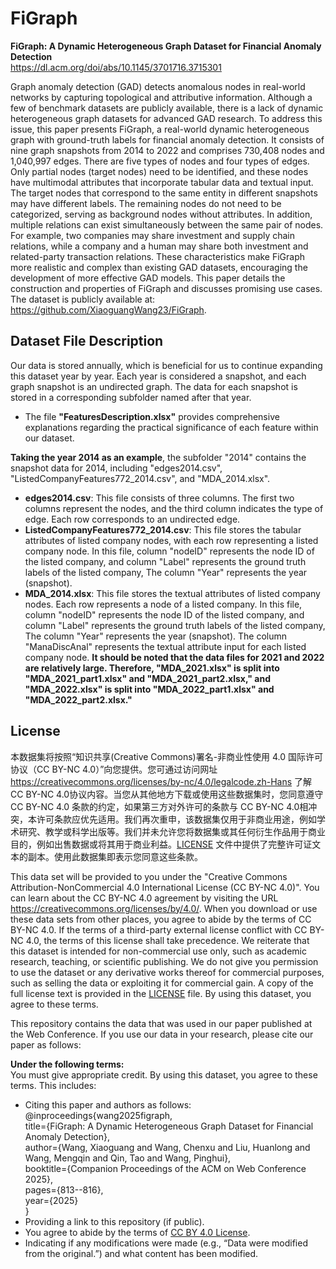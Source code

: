 # FiGraph
**FiGraph: A Dynamic Heterogeneous Graph Dataset for Financial Anomaly Detection**   
https://dl.acm.org/doi/abs/10.1145/3701716.3715301

Graph anomaly detection (GAD) detects anomalous nodes in real-world networks by capturing topological and attributive information. Although a few of benchmark datasets are publicly available, there is a lack of dynamic heterogeneous graph datasets for advanced GAD research. To address this issue, this paper presents FiGraph, a real-world dynamic heterogeneous graph with ground-truth labels for financial anomaly detection. It consists of nine graph snapshots from 2014 to 2022 and comprises 730,408 nodes and 1,040,997 edges. There are five types of nodes and four types of edges. Only partial nodes (target nodes) need to be identified, and these nodes have multimodal attributes that incorporate tabular data and textual input. The target nodes that correspond to the same entity in different snapshots may have different labels. The remaining nodes do not need to be categorized, serving as background nodes without attributes. In addition, multiple relations can exist simultaneously between the same pair of nodes. For example, two companies may share investment and supply chain relations, while a company and a human may share both investment and related-party transaction relations. These characteristics make FiGraph more realistic and complex than existing GAD datasets, encouraging the development of more effective GAD models. This paper details the construction and properties of FiGraph and discusses promising use cases. The dataset is publicly available at: https://github.com/XiaoguangWang23/FiGraph.


## Dataset File Description
Our data is stored annually, which is beneficial for us to continue expanding this dataset year by year. Each year is considered a snapshot, and each graph snapshot is an undirected graph. The data for each snapshot is stored in a corresponding subfolder named after that year. 
* The file **"FeaturesDescription.xlsx"** provides comprehensive explanations regarding the practical significance of each feature within our dataset.

**Taking the year 2014 as an example**, the subfolder "2014" contains the snapshot data for 2014, including "edges2014.csv", "ListedCompanyFeatures772_2014.csv", and "MDA_2014.xlsx".
* **edges2014.csv**: This file consists of three columns. The first two columns represent the nodes, and the third column indicates the type of edge. Each row corresponds to an undirected edge.
* **ListedCompanyFeatures772_2014.csv**: This file stores the tabular attributes of listed company nodes, with each row representing a listed company node. In this file, column "nodeID" represents the node ID of the listed company, and column "Label" represents the ground truth labels of the listed company, The column "Year" represents the year (snapshot).
* **MDA_2014.xlsx**: This file stores the textual attributes of listed company nodes. Each row represents a node of a listed company. In this file, column "nodeID" represents the node ID of the listed company, and column "Label" represents the ground truth labels of the listed company, The column "Year" represents the year (snapshot). The column "ManaDiscAnal" represents the textual attribute input for each listed company node. **It should be noted that the data files for 2021 and 2022 are relatively large. Therefore, "MDA_2021.xlsx" is split into "MDA_2021_part1.xlsx" and "MDA_2021_part2.xlsx," and "MDA_2022.xlsx" is split into "MDA_2022_part1.xlsx" and "MDA_2022_part2.xlsx."**


## License
本数据集将按照“知识共享(Creative Commons)署名-非商业性使用 4.0 国际许可协议（CC BY-NC 4.0）”向您提供。您可通过访问网址 https://creativecommons.org/licenses/by-nc/4.0/legalcode.zh-Hans 了解 CC BY-NC 4.0协议内容。当您从其他地方下载或使用这些数据集时，您同意遵守 CC BY-NC 4.0 条款的约定，如果第三方对外许可的条款与 CC BY-NC 4.0相冲突，本许可条款应优先适用。我们再次重申，该数据集仅用于非商业用途，例如学术研究、教学或科学出版等。我们并未允许您将数据集或其任何衍生作品用于商业目的，例如出售数据或将其用于商业利益。[LICENSE](./LICENSE) 文件中提供了完整许可证文本的副本。使用此数据集即表示您同意这些条款。

This data set will be provided to you under the "Creative Commons Attribution-NonCommercial 4.0 International License (CC BY-NC 4.0)". You can learn about the CC BY-NC 4.0 agreement by visiting the URL https://creativecommons.org/licenses/by/4.0/. When you download or use these data sets from other places, you agree to abide by the terms of CC BY-NC 4.0. If the terms of a third-party external license conflict with CC BY-NC 4.0, the terms of this license shall take precedence. We reiterate that this dataset is intended for non-commercial use only, such as academic research, teaching, or scientific publishing. We do not give you permission to use the dataset or any derivative works thereof for commercial purposes, such as selling the data or exploiting it for commercial gain. A copy of the full license text is provided in the [LICENSE](./LICENSE) file. By using this dataset, you agree to these terms.


This repository contains the data that was used in our paper published at the Web Conference. If you use our data in your research, please cite our paper as follows:

**Under the following terms:**  
You must give appropriate credit. By using this dataset, you agree to these terms. This includes:
  - Citing this paper and authors as follows:    
  @inproceedings{wang2025figraph,  
  title={FiGraph: A Dynamic Heterogeneous Graph Dataset for Financial Anomaly Detection},   
  author={Wang, Xiaoguang and Wang, Chenxu and Liu, Huanlong and Wang, Mengqin and Qin, Tao and Wang, Pinghui},  
  booktitle={Companion Proceedings of the ACM on Web Conference 2025},  
  pages={813--816},  
  year={2025}  
}
  - Providing a link to this repository (if public).
  - You agree to abide by the terms of [CC BY 4.0 License](https://creativecommons.org/licenses/by/4.0/).
  - Indicating if any modifications were made (e.g., “Data were modified from the original.”) and what content has been modified.
